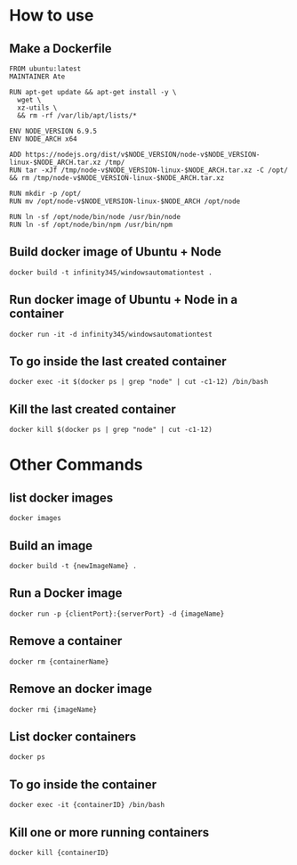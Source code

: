 # How to use

## Make a Dockerfile
```
FROM ubuntu:latest
MAINTAINER Ate

RUN apt-get update && apt-get install -y \
  wget \
  xz-utils \
  && rm -rf /var/lib/apt/lists/*

ENV NODE_VERSION 6.9.5
ENV NODE_ARCH x64

ADD https://nodejs.org/dist/v$NODE_VERSION/node-v$NODE_VERSION-linux-$NODE_ARCH.tar.xz /tmp/
RUN tar -xJf /tmp/node-v$NODE_VERSION-linux-$NODE_ARCH.tar.xz -C /opt/ && rm /tmp/node-v$NODE_VERSION-linux-$NODE_ARCH.tar.xz

RUN mkdir -p /opt/
RUN mv /opt/node-v$NODE_VERSION-linux-$NODE_ARCH /opt/node

RUN ln -sf /opt/node/bin/node /usr/bin/node
RUN ln -sf /opt/node/bin/npm /usr/bin/npm
```

## Build docker image of Ubuntu + Node
```
docker build -t infinity345/windowsautomationtest .
```

## Run docker image of Ubuntu + Node in a container
```
docker run -it -d infinity345/windowsautomationtest
```

## To go inside the last created container
```
docker exec -it $(docker ps | grep "node" | cut -c1-12) /bin/bash
```

## Kill the last created container
```
docker kill $(docker ps | grep "node" | cut -c1-12)
```

# Other Commands


## list docker images
```
docker images
```

## Build an image
```
docker build -t {newImageName} .
```

## Run a Docker image
```
docker run -p {clientPort}:{serverPort} -d {imageName}
```

## Remove a container
```
docker rm {containerName}
```

## Remove an docker image
```
docker rmi {imageName}
```

## List docker containers
```
docker ps
```

## To go inside the container
```
docker exec -it {containerID} /bin/bash
```

## Kill one or more running containers
```
docker kill {containerID}
```
